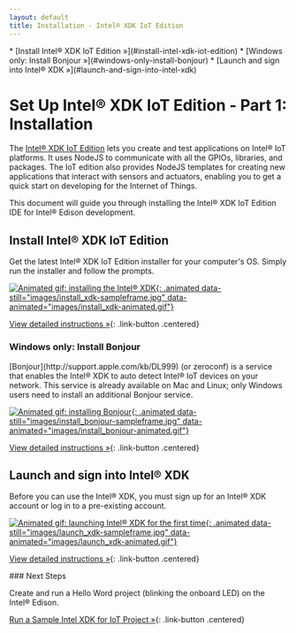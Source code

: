 ```yaml
---
layout: default
title: Installation - Intel® XDK IoT Edition
---
```


<div id="toc" markdown="1">
* [Install Intel® XDK IoT Edition »](#install-intel-xdk-iot-edition)
  * [Windows only: Install Bonjour »](#windows-only-install-bonjour)
* [Launch and sign into Intel® XDK »](#launch-and-sign-into-intel-xdk)
</div>

# Set Up Intel® XDK IoT Edition - Part 1: Installation

The [Intel® XDK IoT Edition](https://software.intel.com/en-us/html5/xdk-iot) lets you create and test applications on Intel® IoT platforms. It uses NodeJS to communicate with all the GPIOs, libraries, and packages. The IoT edition also provides NodeJS templates for creating new applications that interact with sensors and actuators, enabling you to get a quick start on developing for the Internet of Things. 

This document will guide you through installing the Intel® XDK IoT Edition IDE for Intel® Edison development.

<!-- <div id="related-videos" class="callout video">
[Setting Up The Intel XDK IoT Edition Part 1: Installation](https://software.intel.com/en-us/videos/setting-up-the-intel-xdk-iot-edition-part-1-installation)
</div> -->

## Install Intel® XDK IoT Edition

<div class="tldr" markdown="1">
Get the latest Intel® XDK IoT Edition installer for your computer's OS. Simply run the installer and follow the prompts.
</div>

[![Animated gif: installing the Intel® XDK](){: .animated data-still="images/install_xdk-sampleframe.jpg" data-animated="images/install_xdk-animated.gif"}](details-install_xdk.html)

[View detailed instructions »](details-install_xdk.html){: .link-button .centered}


### Windows only: Install Bonjour

<div class="tldr" markdown="1">
[Bonjour](http://support.apple.com/kb/DL999) (or zeroconf) is a service that enables the Intel® XDK to auto detect Intel® IoT devices on your network. This service is already available on Mac and Linux; only Windows users need to install an additional Bonjour service. 
</div>

[![Animated gif: installing Bonjour](){: .animated data-still="images/install_bonjour-sampleframe.jpg" data-animated="images/install_bonjour-animated.gif"}](details-install_bonjour.html)

[View detailed instructions »](details-install_bonjour.html){: .link-button .centered}


## Launch and sign into Intel® XDK

<div class="tldr" markdown="1">
Before you can use the Intel® XDK, you must sign up for an Intel® XDK account or log in to a pre-existing account. 
</div>

[![Animated gif: launching Intel® XDK for the first time](){: .animated data-still="images/launch_xdk-sampleframe.jpg" data-animated="images/launch_xdk-animated.gif"}](details-launch_xdk.html)

[View detailed instructions »](details-launch_xdk.html){: .link-button .centered}


<div id="next-steps" class="note" markdown="1">
### Next Steps

Create and run a Hello Word project (blinking the onboard LED) on the Intel® Edison.

[Run a Sample Intel XDK for IoT Project »](index-create_project.html){: .link-button .centered}
</div>
